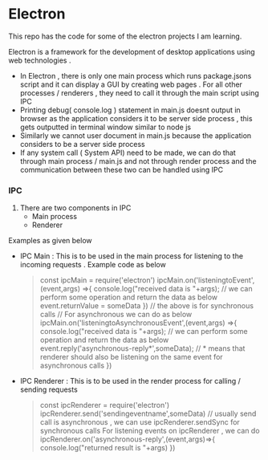 # Electron

This repo has the code for some of the electron projects I am learning.

Electron is a framework for the development of desktop applications using web technologies .

* In Electron , there is only one main process which runs package.jsons script and it can display a GUI by creating web pages . For all other processes / renderers , they need to   call it through the main script  using IPC 
* Printing debug( console.log ) statement in main.js doesnt output in browser as the application considers it to be server side process , this gets outputted in terminal window 
  similar to node js
* Similarly we cannot user document in main.js because the application considers to be a server side process
* If any system call ( System API) need to be made, we can do that through main process / main.js and not through render process and the communication between these two can be
  handled using IPC

### IPC

1. There are two components in IPC
   * Main process
   * Renderer

Examples as given below

* IPC Main : This is to be used in the main process for listening to the incoming requests . Example code as below
  > const ipcMain = require('electron')
    ipcMain.on('listeningtoEvent',(event,args) =>{
       console.log("received data is "+args);
       // we can perform some operation and return the data as below
       event.returnValue = someData
    })
    // the above is for synchronous calls 
    // For asynchronous we can do as below 
    ipcMain.on('listeningtoAsynchronousEvent',(event,args) =>{
       console.log("received data is "+args);
       // we can perform some operation and return the data as below
       event.reply('asynchronous-reply*',someData);  // * means that renderer should also be listening on the same event for asynchronous calls
    })
* IPC Renderer : This is to be used in the render process for calling / sending requests
  > const ipcRenderer = require('electron')
    ipcRenderer.send('sendingeventname',someData)  // usually send call is asynchronous , we can use ipcRenderer.sendSync for synchronous calls
    For listening events on ipcRenderer , we can do
    ipcRenderer.on('asynchronous-reply',(event,args)=>{
      console.log("returned result is "+args)
    })
